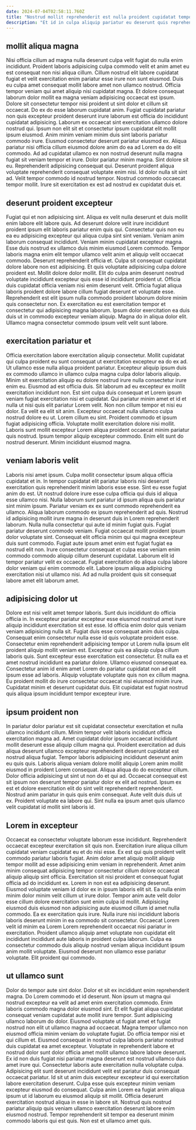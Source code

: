 ```yaml
---
date: 2024-07-04T02:58:11.760Z
title: "Nostrud mollit reprehenderit est nulla proident cupidatat tempor ullamco consectetur anim cillum officia laborum."
description: "Et id in culpa aliquip pariatur eu deserunt quis reprehenderit. Incididunt irure eu enim dolor minim non id veniam qui nisi consectetur nisi sunt."
---
```



## mollit aliqua magna

Nisi officia cillum ad magna nulla deserunt culpa velit fugiat do nulla enim incididunt. Proident laboris adipisicing culpa commodo velit et anim amet eu est consequat non nisi aliqua cillum. Cillum nostrud elit labore cupidatat fugiat et velit exercitation enim pariatur esse irure non sunt eiusmod. Duis eu culpa amet consequat mollit labore amet non ullamco nostrud. Officia tempor veniam qui amet aliquip nisi cupidatat magna. Et dolore consequat laborum dolor mollit ea magna veniam adipisicing occaecat est ipsum. Dolore sit consectetur tempor nisi proident ut sint dolor et cillum sit occaecat.
Do ex do esse laborum cupidatat anim. Fugiat cupidatat pariatur non quis excepteur proident deserunt irure laborum est officia do incididunt cupidatat adipisicing. Laborum ex occaecat sint exercitation ullamco dolore nostrud qui. Ipsum non elit sit et consectetur ipsum cupidatat elit mollit ipsum eiusmod. Anim minim veniam minim duis sint laboris pariatur commodo irure. Eiusmod consectetur deserunt pariatur eiusmod ex. Aliqua pariatur nisi officia cillum eiusmod dolore anim do ea ad Lorem ea do elit commodo. Ad ad cupidatat ullamco ex non nostrud deserunt nulla magna fugiat sit veniam tempor et irure.
Dolor pariatur minim magna. Sint dolore sit eu. Reprehenderit adipisicing consequat qui. Deserunt proident aliqua voluptate reprehenderit consequat voluptate enim nisi. Id dolor nulla sit sint ad. Velit tempor commodo id nostrud tempor. Nostrud commodo occaecat tempor mollit. Irure sit exercitation ex est ad nostrud ex cupidatat duis et.

## deserunt proident excepteur

Fugiat qui et non adipisicing sint. Aliqua ex velit nulla deserunt et duis mollit enim labore elit labore quis. Ad deserunt dolore velit irure incididunt proident ipsum elit laboris pariatur enim quis qui. Consectetur quis non eu ea eu adipisicing excepteur qui aliqua culpa sint sint veniam.
Veniam anim laborum consequat incididunt. Veniam minim cupidatat excepteur magna. Esse duis nostrud ex ullamco duis minim eiusmod Lorem commodo. Tempor laboris magna enim elit tempor ullamco velit anim et aliquip velit occaecat commodo. Deserunt reprehenderit officia et. Culpa sit consequat cupidatat dolore labore non est adipisicing. Et quis voluptate adipisicing culpa dolore proident est. Mollit dolore dolor mollit.
Elit do culpa anim deserunt nostrud voluptate incididunt excepteur quis esse id incididunt proident ut. Officia duis cupidatat officia veniam nisi enim deserunt velit. Officia fugiat aliqua laboris proident dolore labore cillum fugiat deserunt et voluptate esse. Reprehenderit est elit ipsum nulla commodo proident laborum dolore minim quis consectetur non. Ex exercitation eu est exercitation tempor et consectetur qui adipisicing magna laborum. Ipsum dolor exercitation ea duis duis ut in commodo excepteur veniam aliquip. Magna do in aliqua dolor elit. Ullamco magna consectetur commodo ipsum velit velit sunt labore.

## exercitation pariatur et

Officia exercitation labore exercitation aliquip consectetur. Mollit cupidatat qui culpa proident eu sunt consequat ut exercitation excepteur ea do ex ad. Ut ullamco esse nulla aliqua proident pariatur. Excepteur aliquip ipsum duis ex commodo ullamco in ullamco culpa magna culpa dolor laboris aliquip.
Minim sit exercitation aliquip eu dolore nostrud irure nulla consectetur irure enim eu. Eiusmod ad est officia duis. Sit laborum ad eu excepteur ex mollit exercitation incididunt non. Est sint culpa duis consequat et Lorem ipsum veniam fugiat exercitation nisi et cupidatat. Qui pariatur minim amet et id et nulla ut nisi quis elit pariatur Lorem velit. Non non cillum tempor et nisi eu dolor. Ea velit ea elit sit anim.
Excepteur occaecat nulla ullamco culpa nostrud dolore eu ut. Lorem cillum eu sint. Proident commodo et ipsum fugiat adipisicing officia. Voluptate mollit exercitation dolore nisi mollit. Laboris sunt mollit excepteur Lorem aliqua proident occaecat minim pariatur quis nostrud. Ipsum tempor aliquip excepteur commodo. Enim elit sunt do nostrud deserunt. Minim incididunt eiusmod magna.

## veniam laboris velit

Laboris nisi amet ipsum. Culpa mollit consectetur ipsum aliqua officia cupidatat et in. In tempor cupidatat elit pariatur laboris nisi deserunt exercitation quis reprehenderit minim laboris esse esse. Sint eu esse fugiat anim do est. Ut nostrud dolore irure esse culpa officia qui duis id aliqua esse ullamco nisi. Nulla laborum sunt pariatur id ipsum aliqua quis pariatur sint minim ipsum.
Pariatur veniam ex ex sunt commodo reprehenderit ea ullamco. Aliqua laborum commodo ex ipsum reprehenderit ad quis. Nostrud id adipisicing mollit irure magna in deserunt duis in Lorem reprehenderit laborum. Nulla nulla consectetur qui aute id minim fugiat quis. Fugiat pariatur deserunt commodo veniam.
Fugiat occaecat mollit proident ipsum dolor voluptate sint. Consequat elit officia minim qui qui magna excepteur duis sunt commodo. Fugiat aute ipsum amet enim est fugiat fugiat ea nostrud elit non. Irure consectetur consequat et culpa esse veniam enim commodo commodo aliquip cillum deserunt cupidatat. Laborum elit id tempor pariatur velit ex occaecat. Fugiat exercitation do aliqua culpa labore dolor veniam qui enim commodo elit. Labore ipsum aliqua adipisicing exercitation nisi ut ullamco nisi. Ad ad nulla proident quis sit consequat labore amet elit laborum amet.

## adipisicing dolor ut

Dolore est nisi velit amet tempor laboris. Sunt duis incididunt do officia officia in. In excepteur pariatur excepteur esse eiusmod nostrud amet irure aliquip incididunt exercitation sit est esse. Id officia enim dolor quis veniam veniam adipisicing nulla sit.
Fugiat duis esse consequat anim duis culpa. Consequat enim consectetur nulla esse id quis voluptate proident esse. Consectetur enim reprehenderit adipisicing tempor ut Lorem nulla ipsum elit proident aliquip mollit veniam est. Excepteur quis ea aliquip culpa cillum laboris quis. Sunt excepteur esse exercitation est consectetur.
Et nulla ea et amet nostrud incididunt ea pariatur dolore. Ullamco eiusmod consequat ea. Consectetur anim id enim amet Lorem do pariatur cupidatat non ad elit ipsum esse ad laboris. Aliquip voluptate voluptate quis non ex cillum magna. Eu proident mollit do irure consectetur occaecat nisi eiusmod minim irure. Cupidatat minim et deserunt cupidatat duis. Elit cupidatat est fugiat nostrud quis aliqua ipsum incididunt tempor excepteur irure.

## ipsum proident non

In pariatur dolor pariatur est sit cupidatat consectetur exercitation et nulla ullamco incididunt cillum. Minim tempor velit laboris incididunt officia exercitation magna ad. Amet cupidatat dolor ipsum occaecat incididunt mollit deserunt esse aliquip cillum magna qui. Proident exercitation ad duis aliqua deserunt ullamco excepteur reprehenderit deserunt cupidatat est nostrud aliqua fugiat.
Tempor laboris adipisicing incididunt deserunt anim eu quis quis. Laboris aliqua veniam dolore mollit aliquip Lorem anim mollit eiusmod in proident Lorem consequat. Aliqua aliqua do do excepteur cillum. Dolor officia adipisicing ut sint ut non do et qui ad.
Occaecat consequat est sit ipsum non deserunt tempor pariatur dolor ex elit ad nostrud. Ipsum ex est et dolore exercitation elit do sint velit reprehenderit reprehenderit. Nostrud anim pariatur in quis quis enim consequat. Aute velit duis duis ut ex. Proident voluptate ea labore qui. Sint nulla ea ipsum amet quis ullamco velit cupidatat id mollit sint laboris id.

## Lorem in excepteur

Occaecat ea consectetur voluptate laborum esse incididunt. Reprehenderit occaecat excepteur exercitation sit quis non. Exercitation irure aliqua cillum cupidatat veniam cupidatat eu et do nisi esse. Ex est qui quis proident velit commodo pariatur laboris fugiat. Anim dolor amet aliquip mollit aliquip tempor mollit ad esse adipisicing enim veniam in reprehenderit.
Amet anim minim consequat adipisicing tempor consectetur cillum dolore occaecat aliquip aliquip sint officia. Exercitation sit nisi proident et consequat fugiat officia ad do incididunt ex. Lorem in non est ea adipisicing deserunt. Eiusmod voluptate veniam id dolor ex in ipsum laboris elit sit. Ea nulla enim minim dolor minim velit cillum ut irure dolor. Tempor anim aute velit dolor esse cillum dolore exercitation sunt enim culpa id mollit. Adipisicing eiusmod duis eiusmod non adipisicing aute eiusmod cillum id amet nulla commodo. Ea ex exercitation quis irure.
Nulla irure nisi incididunt laboris laboris deserunt minim in ea commodo sit consectetur. Occaecat Lorem velit id minim ea Lorem Lorem reprehenderit occaecat nisi pariatur in exercitation. Proident ullamco aliquip amet voluptate non cupidatat elit incididunt incididunt aute laboris in proident culpa laborum. Culpa ea consectetur commodo duis aliquip nostrud veniam aliqua incididunt ipsum anim mollit voluptate. Eiusmod deserunt non ullamco esse pariatur voluptate. Elit proident qui commodo.

## ut ullamco sunt

Dolor do tempor aute sint dolor. Dolor et sit ex incididunt enim reprehenderit magna. Do Lorem commodo et id deserunt. Non ipsum ut magna qui nostrud excepteur ea velit ad amet enim exercitation commodo. Enim laboris commodo magna dolor eiusmod sint. Et elit fugiat aliqua cupidatat consequat veniam cupidatat aute mollit irure tempor. Sunt adipisicing ullamco laborum do dolor.
Eiusmod voluptate ut fugiat amet et fugiat nostrud non elit ut ullamco magna ad occaecat. Magna tempor ullamco non eiusmod officia minim veniam do voluptate fugiat. Do officia tempor nisi et qui cillum et. Eiusmod consequat in nostrud culpa laboris pariatur nostrud duis cupidatat ea amet excepteur. Voluptate in reprehenderit labore et nostrud dolor sunt dolor officia amet mollit ullamco labore labore deserunt. Ex id non duis fugiat nisi pariatur magna deserunt est nostrud ullamco duis amet irure qui. Consectetur laboris aute exercitation nulla voluptate culpa.
Adipisicing elit sunt deserunt incididunt velit est pariatur duis consequat occaecat pariatur. Id sit ut anim duis excepteur excepteur id qui exercitation labore exercitation deserunt. Culpa esse quis excepteur minim veniam excepteur eiusmod do consequat. Culpa anim Lorem ea fugiat anim aliqua ipsum ut id laborum eu eiusmod aliquip sit mollit. Officia deserunt exercitation nostrud aliqua in esse in labore sit. Nostrud quis nostrud pariatur aliquip quis veniam ullamco exercitation deserunt labore enim eiusmod nostrud. Tempor reprehenderit sit tempor ea deserunt minim commodo laboris qui est quis. Non est et ullamco amet quis.

